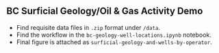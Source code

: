 ## BC Surficial Geology/Oil & Gas Activity Demo

- Find requisite data files in `.zip` format under `/data`.
- Find the workflow in the `bc-geology-well-locations.ipynb` notebook.
- Final figure is attached as `surficial-geology-and-wells-by-operator`.
